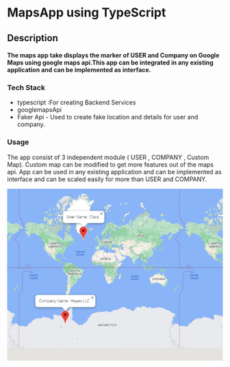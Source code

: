 # MapsApp using TypeScript 

## Description 
#### The maps app take displays the marker of USER and Company on Google Maps using google maps api.This app can be integrated in any existing application and can be implemented as interface. 

### Tech Stack 
- typescript  :For creating Backend Services
- googlemapsApi
- Faker Api - Used to create fake location and details for user and company. 


### Usage 
The app consist of 3 independent module ( USER , COMPANY , Custom Map). Custom map can be modified to get more features out of the maps api.
App can be used in any existing application and can be implemented as interface and can be scaled easily for more than USER and COMPANY.


![](images/AppImage.JPG)